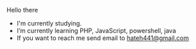 Hello there
- I'm currently studying.
- I’m currently learning PHP, JavaScript, powershell, java
- If you want to reach me send email to hateh441@gmail.com


